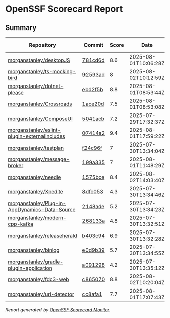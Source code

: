 # OpenSSF Scorecard Report

## Summary

| Repository | Commit | Score | Date | Score Delta | Report | StepSecurity |
| -- | -- | -- | -- | -- | -- | -- |
| [morganstanley/desktopJS](https://github.com/morganstanley/desktopJS) | [781cd6d](https://github.com/morganstanley/desktopJS/commit/781cd6d0919b2d94b442e3ba8e4c5b47e3d66ffb) | 8.6 | 2025-08-01T10:06:28Z | -0.1 / [Details](https://ossf.github.io/scorecard-visualizer/#/projects/github.com/morganstanley/desktopJS/compare/4a5943a563a4d340bb63783ca1c68a2e21f6bd1c/781cd6d0919b2d94b442e3ba8e4c5b47e3d66ffb) | [View](https://ossf.github.io/scorecard-visualizer/#/projects/github.com/morganstanley/desktopJS/commit/781cd6d0919b2d94b442e3ba8e4c5b47e3d66ffb) | [Fix it](https://app.stepsecurity.io/securerepo?repo=morganstanley/desktopJS) |
| [morganstanley/ts-mocking-bird](https://github.com/morganstanley/ts-mocking-bird) | [92593ad](https://github.com/morganstanley/ts-mocking-bird/commit/92593ad61da443f3de55d2b7ad2d7733f1bd5e33) | 8 | 2025-08-02T10:12:59Z | 0 / [Details](https://ossf.github.io/scorecard-visualizer/#/projects/github.com/morganstanley/ts-mocking-bird/compare/23431109cb2d52dc0c48b17191e547401a47b8da/92593ad61da443f3de55d2b7ad2d7733f1bd5e33) | [View](https://ossf.github.io/scorecard-visualizer/#/projects/github.com/morganstanley/ts-mocking-bird/commit/92593ad61da443f3de55d2b7ad2d7733f1bd5e33) | [Fix it](https://app.stepsecurity.io/securerepo?repo=morganstanley/ts-mocking-bird) |
| [morganstanley/dotnet-please](https://github.com/morganstanley/dotnet-please) | [ebd2f5b](https://github.com/morganstanley/dotnet-please/commit/ebd2f5bb71f332bc1c07c6ed6b2414d428fe12fe) | 8.8 | 2025-08-01T08:53:44Z | 0 / [Details](https://ossf.github.io/scorecard-visualizer/#/projects/github.com/morganstanley/dotnet-please/compare/563921e25d0267c08420e2143fb950e2c27ca2a1/ebd2f5bb71f332bc1c07c6ed6b2414d428fe12fe) | [View](https://ossf.github.io/scorecard-visualizer/#/projects/github.com/morganstanley/dotnet-please/commit/ebd2f5bb71f332bc1c07c6ed6b2414d428fe12fe) | [Fix it](https://app.stepsecurity.io/securerepo?repo=morganstanley/dotnet-please) |
| [morganstanley/Crossroads](https://github.com/morganstanley/Crossroads) | [1ace20d](https://github.com/morganstanley/Crossroads/commit/1ace20d9805dbeac469461072a447ca50dab2fc9) | 7.5 | 2025-08-01T08:53:08Z | 0 / [Details](https://ossf.github.io/scorecard-visualizer/#/projects/github.com/morganstanley/Crossroads/compare/fa80e64cfb8281ce9de5789e775fb0b7f838c6e6/1ace20d9805dbeac469461072a447ca50dab2fc9) | [View](https://ossf.github.io/scorecard-visualizer/#/projects/github.com/morganstanley/Crossroads/commit/1ace20d9805dbeac469461072a447ca50dab2fc9) | [Fix it](https://app.stepsecurity.io/securerepo?repo=morganstanley/Crossroads) |
| [morganstanley/ComposeUI](https://github.com/morganstanley/ComposeUI) | [5041acb](https://github.com/morganstanley/ComposeUI/commit/5041acb1c335292bebbb55e991674a030d677321) | 7.2 | 2025-07-29T17:32:37Z | 0 / [Details](https://ossf.github.io/scorecard-visualizer/#/projects/github.com/morganstanley/ComposeUI/compare/108fabbdbacd47357611e17318fd1c8678fd2043/5041acb1c335292bebbb55e991674a030d677321) | [View](https://ossf.github.io/scorecard-visualizer/#/projects/github.com/morganstanley/ComposeUI/commit/5041acb1c335292bebbb55e991674a030d677321) | [Fix it](https://app.stepsecurity.io/securerepo?repo=morganstanley/ComposeUI) |
| [morganstanley/eslint-plugin-externalincludes](https://github.com/morganstanley/eslint-plugin-externalincludes) | [07414a2](https://github.com/morganstanley/eslint-plugin-externalincludes/commit/07414a2fdcc5790f2b2e44ec2f6367e4171ed96f) | 9.4 | 2025-08-01T17:59:22Z | 0 / [Details](https://ossf.github.io/scorecard-visualizer/#/projects/github.com/morganstanley/eslint-plugin-externalincludes/compare/d667f72983ae08381611bddf19722f4a68ca5a9e/07414a2fdcc5790f2b2e44ec2f6367e4171ed96f) | [View](https://ossf.github.io/scorecard-visualizer/#/projects/github.com/morganstanley/eslint-plugin-externalincludes/commit/07414a2fdcc5790f2b2e44ec2f6367e4171ed96f) | [Fix it](https://app.stepsecurity.io/securerepo?repo=morganstanley/eslint-plugin-externalincludes) |
| [morganstanley/testplan](https://github.com/morganstanley/testplan) | [f24c96f](https://github.com/morganstanley/testplan/commit/f24c96f579f514e37078bb8b8c5ff76c84d570b3) | 7 | 2025-07-30T13:34:04Z | -0.2 / [Details](https://ossf.github.io/scorecard-visualizer/#/projects/github.com/morganstanley/testplan/compare/2858627354a4e1a82b4a2e5ed90426b4c589a46e/f24c96f579f514e37078bb8b8c5ff76c84d570b3) | [View](https://ossf.github.io/scorecard-visualizer/#/projects/github.com/morganstanley/testplan/commit/f24c96f579f514e37078bb8b8c5ff76c84d570b3) | [Fix it](https://app.stepsecurity.io/securerepo?repo=morganstanley/testplan) |
| [morganstanley/message-broker](https://github.com/morganstanley/message-broker) | [199a335](https://github.com/morganstanley/message-broker/commit/199a335c72f418e48713f8fa42336ee84ab6c64b) | 7 | 2025-08-01T11:48:29Z | 0.2 / [Details](https://ossf.github.io/scorecard-visualizer/#/projects/github.com/morganstanley/message-broker/compare/e47e6e5cf4902061db5c687d30b8ca89aae6058d/199a335c72f418e48713f8fa42336ee84ab6c64b) | [View](https://ossf.github.io/scorecard-visualizer/#/projects/github.com/morganstanley/message-broker/commit/199a335c72f418e48713f8fa42336ee84ab6c64b) | [Fix it](https://app.stepsecurity.io/securerepo?repo=morganstanley/message-broker) |
| [morganstanley/needle](https://github.com/morganstanley/needle) | [1575bce](https://github.com/morganstanley/needle/commit/1575bce557ebad64c2ce862c4a330ef3633ce20a) | 8.4 | 2025-08-02T14:03:40Z | 0 / [Details](https://ossf.github.io/scorecard-visualizer/#/projects/github.com/morganstanley/needle/compare/c45933cb22d084a0b8c7a39548e0a3d2144418ed/1575bce557ebad64c2ce862c4a330ef3633ce20a) | [View](https://ossf.github.io/scorecard-visualizer/#/projects/github.com/morganstanley/needle/commit/1575bce557ebad64c2ce862c4a330ef3633ce20a) | [Fix it](https://app.stepsecurity.io/securerepo?repo=morganstanley/needle) |
| [morganstanley/Xpedite](https://github.com/morganstanley/Xpedite) | [8dfc053](https://github.com/morganstanley/Xpedite/commit/8dfc05354511cadba63ce085c23868df6c0c7cf6) | 4.3 | 2025-07-30T13:34:46Z | -0.1 / [Details](https://ossf.github.io/scorecard-visualizer/#/projects/github.com/morganstanley/Xpedite/compare/8dfc05354511cadba63ce085c23868df6c0c7cf6/8dfc05354511cadba63ce085c23868df6c0c7cf6) | [View](https://ossf.github.io/scorecard-visualizer/#/projects/github.com/morganstanley/Xpedite/commit/8dfc05354511cadba63ce085c23868df6c0c7cf6) | [Fix it](https://app.stepsecurity.io/securerepo?repo=morganstanley/Xpedite) |
| [morganstanley/Plug-in-AppDynamics-Data-Source](https://github.com/morganstanley/Plug-in-AppDynamics-Data-Source) | [2148ade](https://github.com/morganstanley/Plug-in-AppDynamics-Data-Source/commit/2148ade5c3d6070271c9eff6c40388bdb728c580) | 5.2 | 2025-07-30T13:34:23Z | 0 / [Details](https://ossf.github.io/scorecard-visualizer/#/projects/github.com/morganstanley/Plug-in-AppDynamics-Data-Source/compare/2148ade5c3d6070271c9eff6c40388bdb728c580/2148ade5c3d6070271c9eff6c40388bdb728c580) | [View](https://ossf.github.io/scorecard-visualizer/#/projects/github.com/morganstanley/Plug-in-AppDynamics-Data-Source/commit/2148ade5c3d6070271c9eff6c40388bdb728c580) | [Fix it](https://app.stepsecurity.io/securerepo?repo=morganstanley/Plug-in-AppDynamics-Data-Source) |
| [morganstanley/modern-cpp-kafka](https://github.com/morganstanley/modern-cpp-kafka) | [268133a](https://github.com/morganstanley/modern-cpp-kafka/commit/268133a9ca54b4c4d2f871d154245b314917c33f) | 4.8 | 2025-07-30T13:32:51Z | 0 / [Details](https://ossf.github.io/scorecard-visualizer/#/projects/github.com/morganstanley/modern-cpp-kafka/compare/268133a9ca54b4c4d2f871d154245b314917c33f/268133a9ca54b4c4d2f871d154245b314917c33f) | [View](https://ossf.github.io/scorecard-visualizer/#/projects/github.com/morganstanley/modern-cpp-kafka/commit/268133a9ca54b4c4d2f871d154245b314917c33f) | [Fix it](https://app.stepsecurity.io/securerepo?repo=morganstanley/modern-cpp-kafka) |
| [morganstanley/releaseherald](https://github.com/morganstanley/releaseherald) | [b403c94](https://github.com/morganstanley/releaseherald/commit/b403c944bb6136d666b0f0cb965d76bcbabaf317) | 6.9 | 2025-07-30T13:32:28Z | 0 / [Details](https://ossf.github.io/scorecard-visualizer/#/projects/github.com/morganstanley/releaseherald/compare/b403c944bb6136d666b0f0cb965d76bcbabaf317/b403c944bb6136d666b0f0cb965d76bcbabaf317) | [View](https://ossf.github.io/scorecard-visualizer/#/projects/github.com/morganstanley/releaseherald/commit/b403c944bb6136d666b0f0cb965d76bcbabaf317) | [Fix it](https://app.stepsecurity.io/securerepo?repo=morganstanley/releaseherald) |
| [morganstanley/binlog](https://github.com/morganstanley/binlog) | [e0d9b39](https://github.com/morganstanley/binlog/commit/e0d9b394d16b692f552a87b4e80faaeb84129ccc) | 5.7 | 2025-07-30T13:34:55Z | 0 / [Details](https://ossf.github.io/scorecard-visualizer/#/projects/github.com/morganstanley/binlog/compare/e0d9b394d16b692f552a87b4e80faaeb84129ccc/e0d9b394d16b692f552a87b4e80faaeb84129ccc) | [View](https://ossf.github.io/scorecard-visualizer/#/projects/github.com/morganstanley/binlog/commit/e0d9b394d16b692f552a87b4e80faaeb84129ccc) | [Fix it](https://app.stepsecurity.io/securerepo?repo=morganstanley/binlog) |
| [morganstanley/gradle-plugin-application](https://github.com/morganstanley/gradle-plugin-application) | [a091298](https://github.com/morganstanley/gradle-plugin-application/commit/a091298cb041a84196f9babc4377f31b37ea5581) | 4.2 | 2025-07-30T13:35:12Z | 0 / [Details](https://ossf.github.io/scorecard-visualizer/#/projects/github.com/morganstanley/gradle-plugin-application/compare/a091298cb041a84196f9babc4377f31b37ea5581/a091298cb041a84196f9babc4377f31b37ea5581) | [View](https://ossf.github.io/scorecard-visualizer/#/projects/github.com/morganstanley/gradle-plugin-application/commit/a091298cb041a84196f9babc4377f31b37ea5581) | [Fix it](https://app.stepsecurity.io/securerepo?repo=morganstanley/gradle-plugin-application) |
| [morganstanley/fdc3-web](https://github.com/morganstanley/fdc3-web) | [c865070](https://github.com/morganstanley/fdc3-web/commit/c8650700471163601e169ed496a9d3f07baf5836) | 8.8 | 2025-08-02T10:20:04Z | 0 / [Details](https://ossf.github.io/scorecard-visualizer/#/projects/github.com/morganstanley/fdc3-web/compare/e520969482fbc1b1d396d8bd4e7806e8e6ab8d1d/c8650700471163601e169ed496a9d3f07baf5836) | [View](https://ossf.github.io/scorecard-visualizer/#/projects/github.com/morganstanley/fdc3-web/commit/c8650700471163601e169ed496a9d3f07baf5836) | [Fix it](https://app.stepsecurity.io/securerepo?repo=morganstanley/fdc3-web) |
| [morganstanley/url-detector](https://github.com/morganstanley/url-detector) | [cc8afa1](https://github.com/morganstanley/url-detector/commit/cc8afa19965f4e7254e031702624b3fd2711b3bb) | 7.7 | 2025-08-01T17:07:43Z | 0 | [View](https://ossf.github.io/scorecard-visualizer/#/projects/github.com/morganstanley/url-detector/commit/cc8afa19965f4e7254e031702624b3fd2711b3bb) | [Fix it](https://app.stepsecurity.io/securerepo?repo=morganstanley/url-detector) |

_Report generated by [OpenSSF Scorecard Monitor](https://github.com/ossf/scorecard-monitor)._
